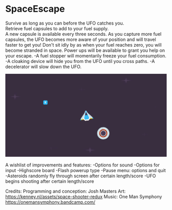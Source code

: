 # SpaceEscape
Survive as long as you can before the UFO catches you.  
Retrieve fuel capsules to add to your fuel supply.  
A new capsule is available every three seconds.
As you capture more fuel capsules, the UFO becomes more aware of your position and will travel faster to get you!
Don't sit idly by as when your fuel reaches zero, you will become stranded in space.
Power ups will be available to grant you help on your escape.
  -A fuel stopper will momentarily freeze your fuel consumption.
  -A cloaking device will hide you from the UFO until you cross paths.
  -A decelerator will slow down the UFO.
  
![Space Escape](spaceEscape.gif)
  
A wishlist of improvements and features:
  -Options for sound 
  -Options for input
  -Highscore board
  -Flash powerup type 
  -Pause menu: options and quit
  -Asteroids randomly fly through screen after certain length/score
  -UFO begins shooting after certain length/score
  
Credits:
Programming and conception: Josh Masters
Art: https://kenney.nl/assets/space-shooter-redux
Music: One Man Symphony https://onemansymphony.bandcamp.com/
